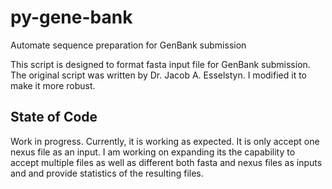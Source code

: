 # py-gene-bank
Automate sequence preparation for GenBank submission

This script is designed to format fasta input file for GenBank submission. The original script was written by Dr. Jacob A. Esselstyn. I modified it to make it more robust. 

## State of Code
Work in progress. Currently, it is working as expected. It is only accept one nexus file as an input. I am working on expanding its the capability to accept multiple files as well as different both fasta and nexus files as inputs and and provide statistics of the resulting files.



